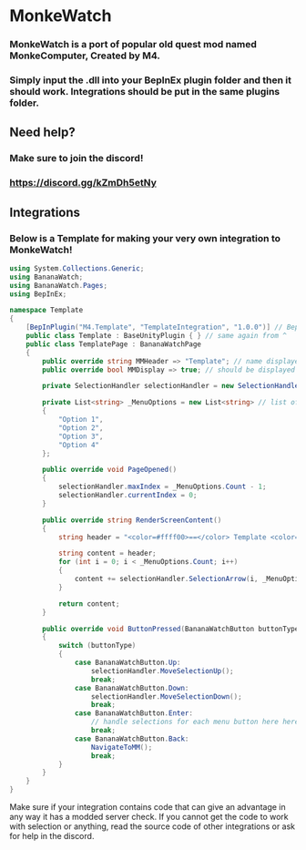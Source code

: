 # MonkeWatch
### MonkeWatch is a port of popular old quest mod named MonkeComputer, Created by M4.


### Simply input the .dll into your BepInEx plugin folder and then it should work. Integrations should be put in the same plugins folder.

## Need help?
### Make sure to join the discord!
### https://discord.gg/kZmDh5etNy

## Integrations

### Below is a Template for making your very own integration to MonkeWatch!

```csharp
using System.Collections.Generic;
using BananaWatch;
using BananaWatch.Pages;
using BepInEx;

namespace Template
{
    [BepInPlugin("M4.Template", "TemplateIntegration", "1.0.0")] // BepInEx Plugin Header needed for loading the page into the MonkeWatch.
    public class Template : BaseUnityPlugin { } // same again from ^
    public class TemplatePage : BananaWatchPage
    {
        public override string MMHeader => "Template"; // name displayed on main menu (can use rich text)
        public override bool MMDisplay => true; // should be displayed on main menu

        private SelectionHandler selectionHandler = new SelectionHandler();

        private List<string> _MenuOptions = new List<string> // list of all options
        {
            "Option 1",
            "Option 2",
            "Option 3",
            "Option 4"
        };

        public override void PageOpened()
        {
            selectionHandler.maxIndex = _MenuOptions.Count - 1;
            selectionHandler.currentIndex = 0;
        }

        public override string RenderScreenContent()
        {
            string header = "<color=#ffff00>==</color> Template <color=#ffff00>==</color>\n\n"; // header at the top of the screen

            string content = header;
            for (int i = 0; i < _MenuOptions.Count; i++)
            {
                content += selectionHandler.SelectionArrow(i, _MenuOptions[i]) + "\n"; // adding the selection arrow to all menu options
            }

            return content;
        }

        public override void ButtonPressed(BananaWatchButton buttonType)
        {
            switch (buttonType)
            {
                case BananaWatchButton.Up:
                    selectionHandler.MoveSelectionUp();
                    break;
                case BananaWatchButton.Down:
                    selectionHandler.MoveSelectionDown();
                    break;
                case BananaWatchButton.Enter:
                    // handle selections for each menu button here here (here here because i wrote this at like 3 am)
                    break;
                case BananaWatchButton.Back:
                    NavigateToMM();
                    break;
            }
        }
    }
}
```

Make sure if your integration contains code that can give an advantage in any way it has a modded server check.
If you cannot get the code to work with selection or anything, read the source code of other integrations or ask for help in the discord.

